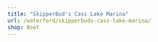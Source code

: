 ```yaml
---
title: "SkipperBud's Cass Lake Marina"
url: /waterford/skipperbuds-cass-lake-marina/
shop: Boot
---
```

